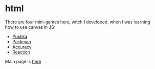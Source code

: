 # html
There are four mini-games here, witch I developed, when I was learning how to use canvas in JS:
* [Pushka](https://htmlpreview.github.io/?https://github.com/iazadorin/html/blob/main/pushka/pushka.html)
* [Packman](https://htmlpreview.github.io/?https://github.com/iazadorin/html/blob/main/packman/packman.html)
* [Accuracy](https://htmlpreview.github.io/?https://github.com/iazadorin/html/blob/main/accuracy/test%202.html)
* [Reaction](https://htmlpreview.github.io/?https://github.com/iazadorin/html/blob/main/reaction/test.html)

Main page is [here](https://htmlpreview.github.io/?https://github.com/iazadorin/html/blob/main/main.html) 
